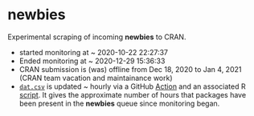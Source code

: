 # newbies
Experimental scraping of incoming **newbies** to CRAN.

* started monitoring at ~ 2020-10-22 22:27:37
* Ended monitoring at ~ 2020-12-29 15:36:33
* CRAN submission is (was) offline from Dec 18, 2020 to Jan 4, 2021 (CRAN team vacation and maintainance work)
* [`dat.csv`](https://github.com/tjtnew/newbies/blob/master/dat.csv) is updated ~ hourly via a
  GitHub [Action](https://github.com/tjtnew/newbies/blob/master/.github/workflows/snapshot_newbies.yml)
  and an associated R [script](https://github.com/tjtnew/newbies/blob/master/newbies.R). It gives the 
  approximate number of hours that packages have been present in the **newbies** queue since monitoring
  began.
